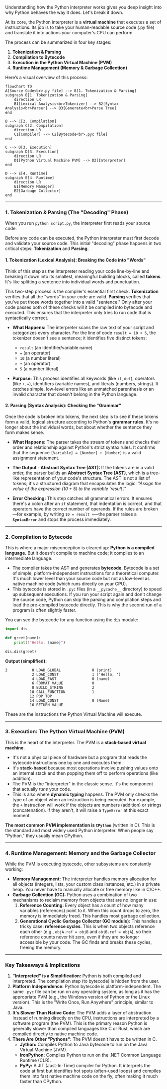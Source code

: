 Understanding how the Python interpreter works gives you deep insight into why Python behaves the way it does. Let's break it down.

At its core, the Python interpreter is a **virtual machine** that executes a set of instructions. Its job is to take your human-readable source code (.py file) and translate it into actions your computer's CPU can perform.

The process can be summarized in four key stages:
1.  **Tokenization & Parsing**
2.  **Compilation to Bytecode**
3.  **Execution in the Python Virtual Machine (PVM)**
4.  **Runtime Management (Memory & Garbage Collection)**

Here’s a visual overview of this process:

```mermaid
flowchart TD
A[Source Code<br>.py file] --> B[1. Tokenization & Parsing]
subgraph B[1. Tokenization & Parsing]
    direction LR
    B1[Lexical Analysis<br>Tokenizer] --> B2[Syntax Analysis<br>Parser] --> B3[Generate<br>Parse Tree]
end
    
B --> C[2. Compilation]
subgraph C[2. Compilation]
    direction LR
    C1[Compiler] --> C2[Bytecode<br>.pyc file]
end
    
C --> D[3. Execution]
subgraph D[3. Execution]
    direction LR
    D1[Python Virtual Machine PVM] --> D2[Interpreter]
end
    
D --> E[4. Runtime]
subgraph E[4. Runtime]
    direction LR
    E1[Memory Manager]
    E2[Garbage Collector]
end

```

---

### 1. Tokenization & Parsing (The "Decoding" Phase)

When you run `python script.py`, the interpreter first reads your source code.

Before any code can be executed, the Python interpreter must first decode and validate your source code. This initial "decoding" phase happens in two critical steps: **Tokenization** and **Parsing**.

#### 1. Tokenization (Lexical Analysis): Breaking the Code into "Words"

Think of this step as the interpreter reading your code line-by-line and breaking it down into its smallest, meaningful building blocks, called **tokens**. It's like splitting a sentence into individual words and punctuation.

This two-step process is the compiler's essential first check. **Tokenization** verifies that all the "words" in your code are valid. **Parsing** verifies that you've put those words together into a valid "sentence." Only after your code passes both of these checks will it be compiled into bytecode and executed. This ensures that the interpreter only tries to run code that is syntactically correct.

*   **What Happens:** The interpreter scans the raw text of your script and categorizes every character. For the line of code `result = 10 + 5`, the tokenizer doesn't see a sentence; it identifies five distinct tokens:
    *   `result` (an identifier/variable name)
    *   `=` (an operator)
    *   `10` (a number literal)
    *   `+` (an operator)
    *   `5` (a number literal)

*   **Purpose:** This process identifies all keywords (like `if`, `def`), operators (like `+`, `=`), identifiers (variable names), and literals (numbers, strings). It catches simple, low-level errors like an unmatched parenthesis or an invalid character that doesn't belong in the Python language.

#### 2. Parsing (Syntax Analysis): Checking the "Grammar"

Once the code is broken into tokens, the next step is to see if these tokens form a valid, logical structure according to Python's **grammar rules**. It's no longer about the individual words, but about whether the sentence they form makes sense.

*   **What Happens:** The parser takes the stream of tokens and checks their order and relationship against Python's strict syntax rules. It confirms that the sequence `[Variable] = [Number] + [Number]` is a valid assignment statement.

*   **The Output - Abstract Syntax Tree (AST):** If the tokens are in a valid order, the parser builds an **Abstract Syntax Tree (AST)**, which is a tree-like representation of your code's structure. The AST is not a list of tokens; it's a structured diagram that encapsulates the logic: *"Assign the value of the expression (10 + 5) to the variable 'result'."*

*   **Error Checking:** This step catches all grammatical errors. It ensures there's a colon after an `if` statement, that indentation is correct, and that operators have the correct number of operands. If the rules are broken—for example, by writing `10 = result +`—the parser raises a **`SyntaxError`** and stops the process immediately.

---

### 2. Compilation to Bytecode

This is where a major misconception is cleared up: **Python is a compiled language.** But it doesn't compile to machine code; it compiles to an intermediate language.

*   The compiler takes the AST and generates **bytecode**. Bytecode is a set of simple, platform-independent instructions for a theoretical computer. It's much lower level than your source code but not as low-level as native machine code (which runs directly on your CPU).
*   This bytecode is stored in `.pyc` files (in a `__pycache__` directory) to speed up subsequent executions. If you run your script again and don't change the source code, Python can skip the parsing and compilation steps and load the pre-compiled bytecode directly. This is why the second run of a program is often slightly faster.

You can see the bytecode for any function using the `dis` module:
```python
import dis

def greet(name):
    print(f"Hello, {name}")

dis.dis(greet)
```
**Output (simplified):**
```
2           0 LOAD_GLOBAL              0 (print)
            2 LOAD_CONST               1 ('Hello, ')
            4 LOAD_FAST                0 (name)
            6 FORMAT_VALUE             0
            8 BUILD_STRING             2
           10 CALL_FUNCTION            1
           12 POP_TOP
           14 LOAD_CONST               0 (None)
           16 RETURN_VALUE
```
These are the instructions the Python Virtual Machine will execute.

---

### 3. Execution: The Python Virtual Machine (PVM)

This is the heart of the interpreter. The PVM is a **stack-based virtual machine**.

*   It's not a physical piece of hardware but a program that reads the bytecode instructions one by one and executes them.
*   It's **stack-based** because most operations involve pushing values onto an internal stack and then popping them off to perform operations (like addition).
*   The PVM is the "interpreter" in the classic sense. It's the component that actually *runs* your code.
*   This is also where **dynamic typing** happens. The PVM only checks the type of an object when an instruction is being executed. For example, the `+` instruction will work if the objects are numbers (addition) or strings (concatenation). If they aren't, it will raise a `TypeError` at this exact moment.

**The most common PVM implementation is `CPython`** (written in C). This is the standard and most widely used Python interpreter. When people say "Python," they usually mean CPython.

---

### 4. Runtime Management: Memory and the Garbage Collector

While the PVM is executing bytecode, other subsystems are constantly working:

*   **Memory Management:** The interpreter handles memory allocation for all objects (integers, lists, your custom class instances, etc.) in a private heap. You never have to manually allocate or free memory like in C/C++.
*   **Garbage Collection (GC):** Python uses a combination of two mechanisms to reclaim memory from objects that are no longer in use:
    1.  **Reference Counting:** Every object has a count of how many variables (references) point to it. When this count drops to zero, the memory is immediately freed. This handles most garbage collection.
    2.  **Generational Cyclic Garbage Collector (GC module):** This handles a tricky case: **reference cycles**. This is when two objects reference each other (e.g., `objA.ref = objB` and `objB.ref = objA`), so their reference counts never hit zero, even if they are no longer accessible by your code. The GC finds and breaks these cycles, freeing the memory.

---

### Key Takeaways & Implications

1.  **"Interpreted" is a Simplification:** Python is both compiled and interpreted. The compilation step (to bytecode) is hidden from the user.
2.  **Platform Independence:** Python bytecode is platform-independent. The same `.pyc` file can be run on any operating system, as long as it has the appropriate PVM (e.g., the Windows version of Python or the Linux version). This is the "Write Once, Run Anywhere" principle, similar to Java.
3.  **It's Slower Than Native Code:** The PVM adds a layer of abstraction. Instead of running directly on the CPU, instructions are interpreted by a software program (the PVM). This is the primary reason Python is generally slower than compiled languages like C or Rust, which are compiled directly to native machine code.
4.  **There Are Other "Pythons":** The PVM doesn't have to be written in C.
    *   **Jython:** Compiles Python to Java bytecode to run on the Java Virtual Machine (JVM).
    *   **IronPython:** Compiles Python to run on the .NET Common Language Runtime (CLR).
    *   **PyPy:** A JIT (Just-In-Time) compiler for Python. It interprets the code at first but identifies hot spots (often-used loops) and compiles them into fast native machine code on the fly, often making it much faster than CPython.
